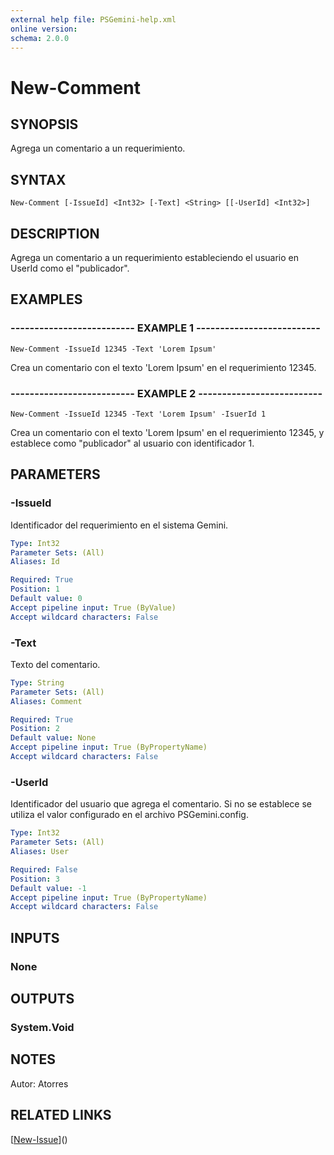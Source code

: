 ```yaml
---
external help file: PSGemini-help.xml
online version: 
schema: 2.0.0
---
```


# New-Comment

## SYNOPSIS
Agrega un comentario a un requerimiento.

## SYNTAX

```
New-Comment [-IssueId] <Int32> [-Text] <String> [[-UserId] <Int32>]
```

## DESCRIPTION
Agrega un comentario a un requerimiento estableciendo el usuario en UserId como el "publicador".

## EXAMPLES

### -------------------------- EXAMPLE 1 --------------------------
```
New-Comment -IssueId 12345 -Text 'Lorem Ipsum'
```

Crea un comentario con el texto 'Lorem Ipsum' en el requerimiento 12345.

### -------------------------- EXAMPLE 2 --------------------------
```
New-Comment -IssueId 12345 -Text 'Lorem Ipsum' -IsuerId 1
```

Crea un comentario con el texto 'Lorem Ipsum' en el requerimiento 12345, y establece como "publicador" al usuario con identificador 1.

## PARAMETERS

### -IssueId
Identificador del requerimiento en el sistema Gemini.

```yaml
Type: Int32
Parameter Sets: (All)
Aliases: Id

Required: True
Position: 1
Default value: 0
Accept pipeline input: True (ByValue)
Accept wildcard characters: False
```

### -Text
Texto del comentario.

```yaml
Type: String
Parameter Sets: (All)
Aliases: Comment

Required: True
Position: 2
Default value: None
Accept pipeline input: True (ByPropertyName)
Accept wildcard characters: False
```

### -UserId
Identificador del usuario que agrega el comentario.
Si no se establece se utiliza el valor configurado en el archivo PSGemini.config.

```yaml
Type: Int32
Parameter Sets: (All)
Aliases: User

Required: False
Position: 3
Default value: -1
Accept pipeline input: True (ByPropertyName)
Accept wildcard characters: False
```

## INPUTS

### None

## OUTPUTS

### System.Void

## NOTES
Autor: Atorres

## RELATED LINKS

[[New-Issue](New-Issue.md)]()

